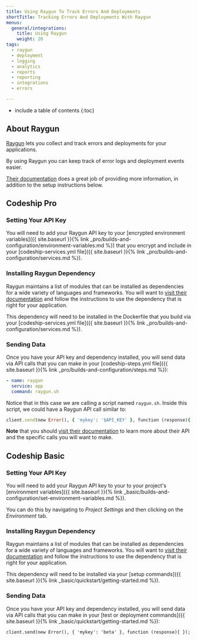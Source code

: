 ```yaml
---
title: Using Raygun To Track Errors And Deployments
shortTitle: Tracking Errors And Deployments With Raygun
menus:
  general/integrations:
    title: Using Raygun
    weight: 20
tags:
  - raygun
  - deployment
  - logging
  - analytics
  - reports
  - reporting
  - integrations
  - errors

---
```


* include a table of contents
{:toc}

## About Raygun

[Raygun](https://raygun.com) lets you collect and track errors and deployments for your applications.

By using Raygun you can keep track of error logs and deployment events easier.

[Their documentation](https://raygun.com/docs) does a great job of providing more information, in addition to the setup instructions below.

## Codeship Pro

### Setting Your API Key

You will need to add your Raygun API key to your [encrypted environment variables]({{ site.baseurl }}{% link _pro/builds-and-configuration/environment-variables.md %}) that you encrypt and include in your [codeship-services.yml file]({{ site.baseurl }}{% link _pro/builds-and-configuration/services.md %}).

###  Installing Raygun Dependency

Raygun maintains a list of modules that can be installed as dependencies for a wide variety of languages and frameworks. You will want to [visit their documentation](https://raygun.com/docs) and follow the instructions to use the dependency that is right for your application.

This dependency will need to be installed in the Dockerfile that you build via your [codeship-services.yml file]({{ site.baseurl }}{% link _pro/builds-and-configuration/services.md %}).

### Sending Data

Once you have your API key and dependency installed, you will send data via API calls that you can make in your [codeship-steps.yml file]({{ site.baseurl }}{% link _pro/builds-and-configuration/steps.md %}):


```yaml
- name: raygun
  service: app
  command: raygun.sh
```

Notice that in this case we are calling a script named `raygun.sh`. Inside this script, we could have a Raygun API call similar to:

```ruby
client.send(new Error(), { 'mykey': '$API_KEY' }, function (response){ });
```

**Note** that you should [visit their documentation](https://raygun.com/docs) to learn more about their API and the specific calls you will want to make.

## Codeship Basic

### Setting Your API Key

You will need to add your Raygun API key to your to your project's [environment variables]({{ site.baseurl }}{% link _basic/builds-and-configuration/set-environment-variables.md %}).

You can do this by navigating to _Project Settings_ and then clicking on the _Environment_ tab.

###  Installing Raygun Dependency

Raygun maintains a list of modules that can be installed as dependencies for a wide variety of languages and frameworks. You will want to [visit their documentation](https://raygun.com/docs) and follow the instructions to use the dependency that is right for your application.

This dependency will need to be installed via your [setup commands]({{ site.baseurl }}{% link _basic/quickstart/getting-started.md %}).

### Sending Data

Once you have your API key and dependency installed, you will send data via API calls that you can make in your [test or deployment commands]({{ site.baseurl }}{% link _basic/quickstart/getting-started.md %}):

```
client.send(new Error(), { 'mykey': 'beta' }, function (response){ });
```
